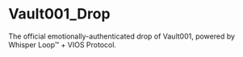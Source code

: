# Vault001_Drop
The official emotionally-authenticated drop of Vault001, powered by Whisper Loop™ + VIOS Protocol.
